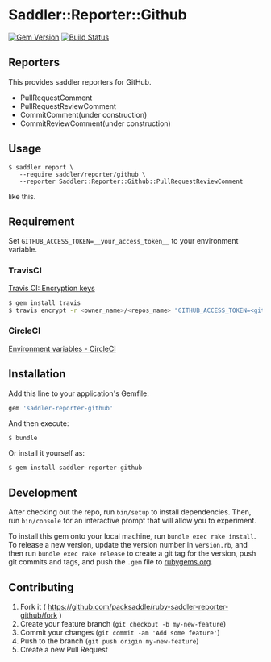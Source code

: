 # Saddler::Reporter::Github

[![Gem Version](http://img.shields.io/gem/v/saddler-reporter-github.svg?style=flat)](http://badge.fury.io/rb/saddler-reporter-github)
[![Build Status](http://img.shields.io/travis/packsaddle/ruby-saddler-reporter-github/master.svg?style=flat)](https://travis-ci.org/packsaddle/ruby-saddler-reporter-github)


## Reporters

This provides saddler reporters for GitHub.

* PullRequestComment
* PullRequestReviewComment
* CommitComment(under construction)
* CommitReviewComment(under construction)


## Usage

```
$ saddler report \
   --require saddler/reporter/github \
   --reporter Saddler::Reporter::Github::PullRequestReviewComment
```

like this.


## Requirement

Set `GITHUB_ACCESS_TOKEN=__your_access_token__` to your environment variable.


### TravisCI

[Travis CI: Encryption keys](http://docs.travis-ci.com/user/encryption-keys/)

```bash
$ gem install travis
$ travis encrypt -r <owner_name>/<repos_name> "GITHUB_ACCESS_TOKEN=<github_token>"
```


### CircleCI

[Environment variables - CircleCI](https://circleci.com/docs/environment-variables)


## Installation

Add this line to your application's Gemfile:

```ruby
gem 'saddler-reporter-github'
```

And then execute:

    $ bundle

Or install it yourself as:

    $ gem install saddler-reporter-github


## Development

After checking out the repo, run `bin/setup` to install dependencies. Then, run `bin/console` for an interactive prompt that will allow you to experiment.

To install this gem onto your local machine, run `bundle exec rake install`. To release a new version, update the version number in `version.rb`, and then run `bundle exec rake release` to create a git tag for the version, push git commits and tags, and push the `.gem` file to [rubygems.org](https://rubygems.org).


## Contributing

1. Fork it ( https://github.com/packsaddle/ruby-saddler-reporter-github/fork )
2. Create your feature branch (`git checkout -b my-new-feature`)
3. Commit your changes (`git commit -am 'Add some feature'`)
4. Push to the branch (`git push origin my-new-feature`)
5. Create a new Pull Request
